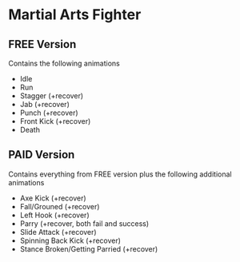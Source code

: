 # Martial Arts Fighter

## FREE Version

Contains the following animations

- Idle
- Run
- Stagger (+recover)
- Jab (+recover)
- Punch (+recover)
- Front Kick (+recover)
- Death

## PAID Version

Contains everything from FREE version plus the following additional animations

- Axe Kick (+recover)
- Fall/Grouned (+recover)
- Left Hook (+recover)
- Parry (+recover, both fail and success)
- Slide Attack (+recover)
- Spinning Back Kick (+recover)
- Stance Broken/Getting Parried (+recover)
